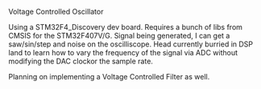Voltage Controlled Oscillator

Using a STM32F4_Discovery dev board. Requires a bunch of libs from CMSIS for the STM32F407V/G. 
Signal being generated, I can get a saw/sin/step and noise on the oscilliscope. Head currently burried in DSP land to learn how to vary the frequency of the signal via ADC without modifying the DAC clockor the sample rate.

Planning on implementing a Voltage Controlled Filter as well. 
